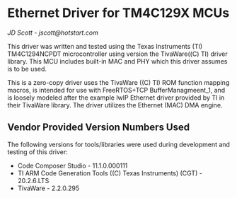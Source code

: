 # Ethernet Driver for TM4C129X MCUs

_JD Scott - jscott@hotstart.com_

This driver was written and tested using the Texas Instruments (TI)
TM4C1294NCPDT microcontroller using version the TivaWare((C) TI) driver library.
This MCU includes built-in MAC and PHY which this driver assumes is to be used.

This is a zero-copy driver uses the TivaWare ((C) TI) ROM function mapping
macros, is intended for use with FreeRTOS+TCP BufferManagmeent_1, and is loosely
modeled after the example lwIP Ethernet driver provided by TI in their TivaWare
library. The driver utilizes the Ethernet (MAC) DMA engine.

## Vendor Provided Version Numbers Used

The following versions for tools/libraries were used during development and
testing of this driver:

- Code Composer Studio - 11.1.0.000111
- TI ARM Code Generation Tools ((C) Texas Instruments) (CGT) - 20.2.6.LTS
- TivaWare - 2.2.0.295
